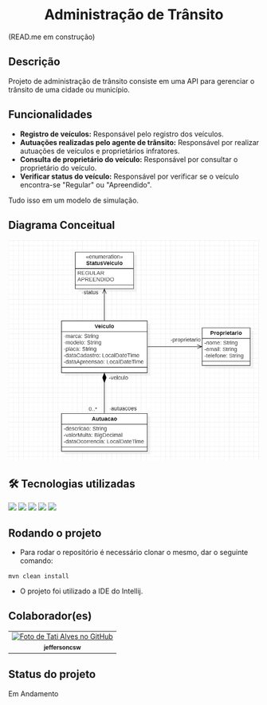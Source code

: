 <h1 align="center">Administração de Trânsito</h1>
(READ.me em construção)

## Descrição
Projeto de administração de trânsito consiste em uma API para gerenciar o trânsito de uma cidade ou município.

## Funcionalidades
* **Registro de veículos:** Responsável pelo registro dos veículos.
* **Autuações realizadas pelo agente de trânsito:** Responsável por realizar autuações de veículos e proprietários infratores.
* **Consulta de proprietário do veículo:** Responsável por consultar o proprietário do veículo.
* **Verificar status do veículo:** Responsável por verificar se o veículo encontra-se "Regular" ou "Apreendido".
  
Tudo isso em um modelo de simulação.

## Diagrama Conceitual
![img.png](images/img.png)

## 🛠 Tecnologias utilizadas

<div>

<img width="60em" src="https://cdn.jsdelivr.net/gh/devicons/devicon/icons/java/java-original-wordmark.svg" />

<img width="60em" src="https://cdn.jsdelivr.net/gh/devicons/devicon/icons/spring/spring-original-wordmark.svg" />

<img width="90em" src="https://keenethics.com/wp-content/uploads/2022/01/rest-api-1.svg" />

<img width="60em" src="https://cdn.jsdelivr.net/gh/devicons/devicon/icons/mysql/mysql-original-wordmark.svg" />

<img width="60em" src="https://upload.wikimedia.org/wikipedia/commons/thumb/e/e1/Flyway_logo.svg/2154px-Flyway_logo.svg.png" />

</div>

## Rodando o projeto

- Para rodar o repositório é necessário clonar o mesmo, dar o seguinte comando:
```
mvn clean install
```
- O projeto foi utilizado a IDE do Intellij.

[//]: # (## Implementação futura)

[//]: # (- Modelo de Domínio)


## Colaborador(es)
<table>
  <tr>
    <td align="center">
      <a href="https://github.com/jeffersoncsw">
        <img src="https://avatars.githubusercontent.com/u/34143812?s=400&u=dabc7f3c6e7e70344e41aaf16285b98786c8dafd&v=4" width="100px;" alt="Foto de Tati Alves no GitHub"/><br>
        <sub>
          <b>jeffersoncsw</b>
        </sub>
      </a>
    </td>
  </tr>
</table>

## Status do projeto
Em Andamento
